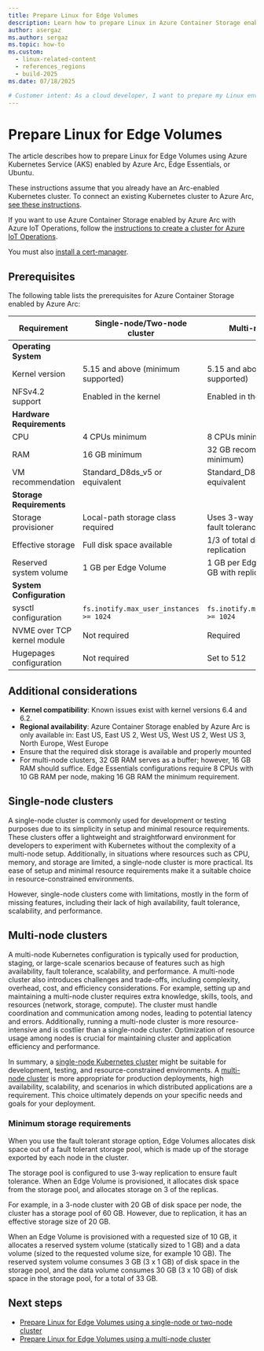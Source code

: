 ```yaml
---
title: Prepare Linux for Edge Volumes
description: Learn how to prepare Linux in Azure Container Storage enabled by Azure Arc Edge Volumes using Azure Kubernetes Service enabled by Azure Arc, Edge Essentials, or Ubuntu.
author: asergaz
ms.author: sergaz
ms.topic: how-to
ms.custom:
  - linux-related-content
  - references_regions
  - build-2025
ms.date: 07/18/2025

# Customer intent: As a cloud developer, I want to prepare my Linux environment for Edge Volumes in Azure Container Storage, so that I can effectively manage and deploy workloads using Azure Kubernetes Service (AKS) enabled by Azure Arc.
---
```


# Prepare Linux for Edge Volumes

The article describes how to prepare Linux for Edge Volumes using Azure Kubernetes Service (AKS) enabled by Azure Arc, Edge Essentials, or Ubuntu.

These instructions assume that you already have an Arc-enabled Kubernetes cluster. To connect an existing Kubernetes cluster to Azure Arc, [see these instructions](/azure/azure-arc/kubernetes/quickstart-connect-cluster?tabs=azure-cli).  

If you want to use Azure Container Storage enabled by Azure Arc with Azure IoT Operations, follow the [instructions to create a cluster for Azure IoT Operations](/azure/iot-operations/get-started/quickstart-deploy?tabs=linux).

You must also [install a cert-manager](quickstart-install.md#step-2-install-azure-iot-operations-dependencies).

## Prerequisites

The following table lists the prerequisites for Azure Container Storage enabled by Azure Arc:

| Requirement | Single-node/Two-node cluster | Multi-node cluster |
|-------------|------------------------------|-------------------|
| **Operating System** | | |
| Kernel version | 5.15 and above (minimum supported) | 5.15 and above (minimum supported) |
| NFSv4.2 support | Enabled in the kernel | Enabled in the kernel |
| **Hardware Requirements** | | |
| CPU | 4 CPUs minimum | 8 CPUs minimum |
| RAM | 16 GB minimum | 32 GB recommended (16 GB minimum) |
| VM recommendation | Standard_D8ds_v5 or equivalent | Standard_D8as_v5 or equivalent |
| **Storage Requirements** | | |
| Storage provisioner | Local-path storage class required | Uses 3-way replication for fault tolerance |
| Effective storage | Full disk space available | 1/3 of total disk space due to replication |
| Reserved system volume | 1 GB per Edge Volume | 1 GB per Edge Volume (uses 3 GB with replication) |
| **System Configuration** | | |
| sysctl configuration | `fs.inotify.max_user_instances >= 1024` | `fs.inotify.max_user_instances >= 1024` |
| NVME over TCP kernel module | Not required | Required |
| Hugepages configuration | Not required | Set to 512 |

## Additional considerations

- **Kernel compatibility**: Known issues exist with kernel versions 6.4 and 6.2.
- **Regional availability**: Azure Container Storage enabled by Azure Arc is only available in: East US, East US 2, West US, West US 2, West US 3, North Europe, West Europe
- Ensure that the required disk storage is available and properly mounted
- For multi-node clusters, 32 GB RAM serves as a buffer; however, 16 GB RAM should suffice. Edge Essentials configurations require 8 CPUs with 10 GB RAM per node, making 16 GB RAM the minimum requirement.

## Single-node clusters

A single-node cluster is commonly used for development or testing purposes due to its simplicity in setup and minimal resource requirements. These clusters offer a lightweight and straightforward environment for developers to experiment with Kubernetes without the complexity of a multi-node setup. Additionally, in situations where resources such as CPU, memory, and storage are limited, a single-node cluster is more practical. Its ease of setup and minimal resource requirements make it a suitable choice in resource-constrained environments.

However, single-node clusters come with limitations, mostly in the form of missing features, including their lack of high availability, fault tolerance, scalability, and performance.

## Multi-node clusters

A multi-node Kubernetes configuration is typically used for production, staging, or large-scale scenarios because of features such as high availability, fault tolerance, scalability, and performance. A multi-node cluster also introduces challenges and trade-offs, including complexity, overhead, cost, and efficiency considerations. For example, setting up and maintaining a multi-node cluster requires extra knowledge, skills, tools, and resources (network, storage, compute). The cluster must handle coordination and communication among nodes, leading to potential latency and errors. Additionally, running a multi-node cluster is more resource-intensive and is costlier than a single-node cluster. Optimization of resource usage among nodes is crucial for maintaining cluster and application efficiency and performance.

In summary, a [single-node Kubernetes cluster](howto-single-node-cluster-edge-volumes.md) might be suitable for development, testing, and resource-constrained environments. A [multi-node cluster](howto-multi-node-cluster-edge-volumes.md) is more appropriate for production deployments, high availability, scalability, and scenarios in which distributed applications are a requirement. This choice ultimately depends on your specific needs and goals for your deployment.

### Minimum storage requirements

When you use the fault tolerant storage option, Edge Volumes allocates disk space out of a fault tolerant storage pool, which is made up of the storage exported by each node in the cluster.

The storage pool is configured to use 3-way replication to ensure fault tolerance. When an Edge Volume is provisioned, it allocates disk space from the storage pool, and allocates storage on 3 of the replicas.

For example, in a 3-node cluster with 20 GB of disk space per node, the cluster has a storage pool of 60 GB. However, due to replication, it has an effective storage size of 20 GB.

When an Edge Volume is provisioned with a requested size of 10 GB, it allocates a reserved system volume (statically sized to 1 GB) and a data volume (sized to the requested volume size, for example 10 GB). The reserved system volume consumes 3 GB (3 x 1 GB) of disk space in the storage pool, and the data volume consumes 30 GB (3 x 10 GB) of disk space in the storage pool, for a total of 33 GB.

## Next steps

- [Prepare Linux for Edge Volumes using a single-node or two-node cluster](howto-single-node-cluster-edge-volumes.md)
- [Prepare Linux for Edge Volumes using a multi-node cluster](howto-multi-node-cluster-edge-volumes.md)
